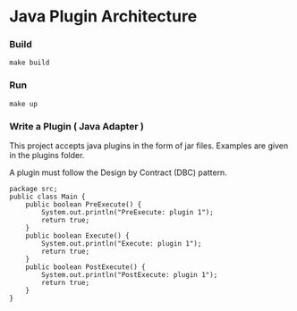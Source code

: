 # Java Plugin Architecture 

### Build

```
make build
```

### Run

```
make up
```

### Write a Plugin ( Java Adapter )

This project accepts java plugins in the form of jar files. Examples are given in the plugins folder.

A plugin must follow the Design by Contract (DBC) pattern.

```
package src;
public class Main {
    public boolean PreExecute() {
        System.out.println("PreExecute: plugin 1");
        return true;
    }
    public boolean Execute() {
        System.out.println("Execute: plugin 1");
        return true;
    }
    public boolean PostExecute() {
        System.out.println("PostExecute: plugin 1");
        return true;
    }
}
```